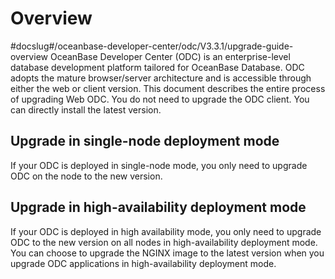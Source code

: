 Overview 
=============================
#docslug#/oceanbase-developer-center/odc/V3.3.1/upgrade-guide-overview
OceanBase Developer Center (ODC) is an enterprise-level database development platform tailored for OceanBase Database. ODC adopts the mature browser/server architecture and is accessible through either the web or client version. This document describes the entire process of upgrading Web ODC. You do not need to upgrade the ODC client. You can directly install the latest version. 

Upgrade in single-node deployment mode 
-----------------------------------------------------------

If your ODC is deployed in single-node mode, you only need to upgrade ODC on the node to the new version.

Upgrade in high-availability deployment mode 
-----------------------------------------------------------------

If your ODC is deployed in high availability mode, you only need to upgrade ODC to the new version on all nodes in high-availability deployment mode. You can choose to upgrade the NGINX image to the latest version when you upgrade ODC applications in high-availability deployment mode.
